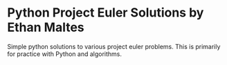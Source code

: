 # Python Project Euler Solutions by Ethan Maltes

Simple python solutions to various project euler problems.  This is primarily for practice with Python and algorithms.
